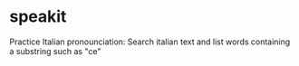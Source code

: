 # speakit
Practice Italian pronounciation: Search italian text and list words containing a substring such as "ce"
